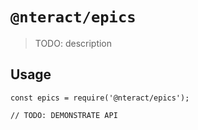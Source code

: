 # `@nteract/epics`

> TODO: description

## Usage

```
const epics = require('@nteract/epics');

// TODO: DEMONSTRATE API
```
